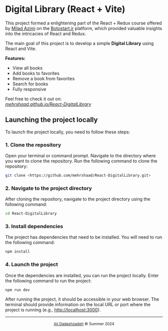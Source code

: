 # Digital Library (React + Vite)

This project formed a enlightening part of the React + Redux course offered by [Milad Azimi](https://github.com/milad-azami) on the [Botostart.ir](https://botostart.ir/) platform, which provided valuable insights into the intricacies of React and Redux.

The main goal of this project is to develop a simple **Digital Library** using React and Vite.

**Features:**

- View all books
- Add books to favorites
- Remove a book from favorites
- Search for books
- Fully responsive

Feel free to check it out on:\
*[mehrshaad.github.io/React-DigitalLibrary](https://mehrshaad.github.io/React-DigitalLibrary/)*

## Launching the project locally

To launch the project locally, you need to follow these steps:

### 1. Clone the repository

Open your terminal or command prompt.
Navigate to the directory where you want to clone the repository.
Run the following command to clone the repository:

```bash
git clone <https://github.com/mehrshaad/React-DigitalLibrary.git>
```

### 2. Navigate to the project directory

After cloning the repository, navigate to the project directory using the following command:

```bash
cd React-DigitalLibrary
```

### 3. Install dependencies

The project has dependencies that need to be installed. You will need to run the following command:

```bash
npm install
```

### 4. Launch the project

Once the dependencies are installed, you can run the project locally. Enter the following command to run the project:

```bash
npm run dev
```

After running the project, it should be accessible in your web browser. The terminal should provide information on the local URL or port where the project is running (e.g., <http://localhost:3000>).

<hr/>

<center style='font-size: 12px'>

[Ali Dadashzadeh](https://github.com/mehrshaad) &copy; Summer 2024

<center/>
